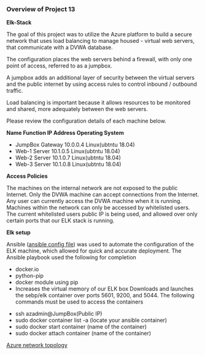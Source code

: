 ### Overview of Project 13

**Elk-Stack**

The goal of this project was to utilize the Azure platform to build a secure network that uses load balancing to manage housed - virtual web servers, that communicate with a DVWA database. 

The configuration places the web servers behind a firewall, with only one point of access, referred to as a jumpbox.

A jumpbox adds an additional layer of security between the virtual servers and the public internet by using access rules to control inbound / outbound traffic. 

Load balancing is important because it allows resources to be monitored and shared, more adequately between the web servers.  

Please review the configuration details of each machine below.

**Name	Function	IP Address	Operating System**

* JumpBox	Gateway	10.0.0.4	Linux(ubtntu 18.04)
* Web-1	Server	10.1.0.5	Linux(ubtntu 18.04)
* Web-2	Server	10.1.0.7	Linux(ubtntu 18.04)
* Web-3	Server	10.1.0.8	Linux(ubtntu 18.04)

**Access Policies**

The machines on the internal network are not exposed to the public Internet.
Only the DVWA machine can accept connections from the Internet. Any user can currently access the DVWA machine when it is running.
Machines within the network can only be accessed by whitelisted users. The current whitelisted users public IP is being used, and allowed over only certain ports that our ELK stack is running.

**Elk setup**

Ansible ([ansible config file](https://github.com/framarkarus/Elk-Stack---Project-13/wiki/Ansible)) was used to automate the configuration of the ELK machine, which allowed for quick and accurate deployment. 
The Ansible playbook used the following for completion
* docker.io
* python-pip
* docker module using pip
* Increases the virtual memory of our ELK box
Downloads and launches the sebp/elk container over ports 5601, 9200, and 5044.
The following commands must be used to access the containers
- ssh azadmin@JumpBox(Public IP)
- sudo docker container list -a (locate your ansible container)
- sudo docker start container (name of the container)
- sudo docker attach container (name of the container)

[Azure network topology](https://github.com/framarkarus/Elk-Stack---Project-13/wiki/Azure-network-topology)
